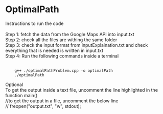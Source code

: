 # OptimalPath <br>
Instructions to run the code <br> <br>
Step 1: fetch the data from the Google Maps API into input.txt <br>
Step 2: check all the files are withing the same folder <br>
Step 3: check the input format from inputExplaination.txt and check everything that is needed is written in input.txt<br>
Step 4: Run the following commands inside a terminal <br> <br>
        
        g++ ./optimalPathProblem.cpp -o optimalPath
        ./optimalPath

Optional <br>
To get the output inside a text file, uncomment the line highlighted in the function main() <br>
    //to get the output in a file, uncomment the below line <br>
    // freopen("output.txt", "w", stdout); <br>
